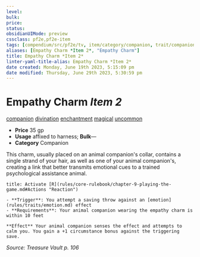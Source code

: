 ```yaml
---
level:
bulk:
price:
status:
obsidianUIMode: preview
cssclass: pf2e,pf2e-item
tags: [compendium/src/pf2e/tv, item/category/companion, trait/companion, trait/divination, trait/enchantment, trait/magical, trait/uncommon]
aliases: [Empathy Charm *Item 2*, "Empathy Charm"]
title: Empathy Charm *Item 2*
linter-yaml-title-alias: Empathy Charm *Item 2*
date created: Monday, June 19th 2023, 5:15:09 pm
date modified: Thursday, June 29th 2023, 5:30:59 pm
---
```


# Empathy Charm *Item 2*

[companion](rules/traits/companion.md) [divination](rules/traits/divination.md) [enchantment](rules/traits/enchantment.md) [magical](rules/traits/magical.md) [uncommon](rules/traits/uncommon.md)  

- **Price** 35 gp
- **Usage** affixed to harness; **Bulk**—
- **Category** Companion

This charm, usually placed on an animal companion's collar, contains a single strand of your hair, as well as one of your animal companion's, creating a link that better transmits emotional cues to a trained psychological assistance animal.

```ad-embed-ability
title: Activate [R](rules/core-rulebook/chapter-9-playing-the-game.md#Actions "Reaction")

- **Trigger**: You attempt a saving throw against an [emotion](rules/traits/emotion.md) effect
- **Requirements**: Your animal companion wearing the empathy charm is within 10 feet

**Effect** Your animal companion senses the effect and attempts to calm you. You gain a +1 circumstance bonus against the triggering save.
```

*Source: Treasure Vault p. 106*
